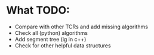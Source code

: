 # What TODO:
- Compare with other TCRs and add missing algorithms
- Check all (python) algorithms
- Add segment tree (ig in c++)
- Check for other helpful data structures
